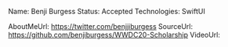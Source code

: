 Name: Benji Burgess
Status: Accepted
Technologies: SwiftUI

AboutMeUrl: https://twitter.com/benjjiburgess
SourceUrl: https://github.com/benjiburgess/WWDC20-Scholarship
VideoUrl: 

<!---
EXAMPLE
Name: John Appleseed
Status: Submitted <or> Winner <or> Distinguished <or> Rejected
Technologies: SwiftUI, RealityKit, CoreGraphic

AboutMeUrl: https://linkedin.com/in/johnappleseed
SourceUrl: https://github.com/johnappleseed/wwdc2025
VideoUrl: https://youtu.be/ABCDE123456
-->
